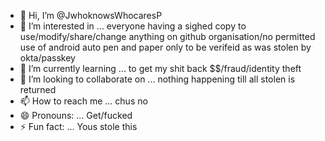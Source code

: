 - 👋 Hi, I’m @JwhoknowsWhocaresP
- 👀 I’m interested in ... everyone having a sighed copy to use/modify/share/change anything on github organisation/no permitted use of android auto pen and paper only to be verifeid as was stolen by okta/passkey
- 🌱 I’m currently learning ... to get my shit back $$/fraud/identity theft
- 💞️ I’m looking to collaborate on ... nothing happening till all stolen is returned
- 📫 How to reach me ... chus no
- 😄 Pronouns: ... Get/fucked
- ⚡ Fun fact: ... Yous stole this

<!---
JwhoknowsWhocaresP/JwhoknowsWhocaresP is a ✨ special ✨ repository because its `README.md` (this file) appears on your GitHub profile.
You can click the Preview link to take a look at your changes.
--->
